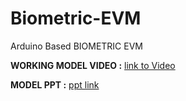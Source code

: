 # Biometric-EVM
Arduino Based BIOMETRIC EVM


**WORKING MODEL VIDEO :** [link to Video](https://www.youtube.com/watch?v=0K4Ar56gPB0&t=42s)

**MODEL PPT :** [ppt link](https://drive.google.com/file/d/1bmWRSlzqbYf57u204TA_Qz4kdUzxk-1x/view?usp=sharing)
